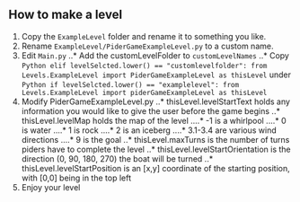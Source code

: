 ## How to make a level

1. Copy the `ExampleLevel` folder and rename it to something you like.
2. Rename `ExampleLevel/PiderGameExampleLevel.py` to a custom name.
3. Edit `Main.py`
..* Add the customLevelFolder to `customLevelNames`
..* Copy ```Python
        elif levelSelcted.lower() == "customlevelfolder":
                    from Levels.ExampleLevel import PiderGameExampleLevel as thisLevel```
        under ```Python
        if levelSelcted.lower() == "examplelevel":
                    from Levels.ExampleLevel import piderGameExampleLevel as thisLevel```
4. Modify PiderGameExampleLevel.py
..* thisLevel.levelStartText holds any information you would like to give the user before the game begins
..* thisLevel.levelMap holds the map of the level
....* -1 is a whirlpool
....* 0 is water
....* 1 is rock
....* 2 is an iceberg
....* 3.1-3.4 are various wind directions
....* 9 is the goal
..* thisLevel.maxTurns is the number of turns piders have to complete the level
..* thisLevel.levelStartOrientation is the direction (0, 90, 180, 270) the boat will be turned
..* thisLevel.levelStartPosition is an [x,y] coordinate of the starting position, with [0,0] being in the top left
5. Enjoy your level